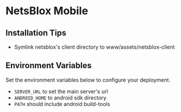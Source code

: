 # NetsBlox Mobile



## Installation Tips

- Symlink netsblox's client directory to www/assets/netsblox-client

## Environment Variables
Set the environment variables below to configure your deployment.
- `SERVER_URL` to set the main server's url
- `ANDROID_HOME` to android sdk directory
- `PATH` should include android build-tools
